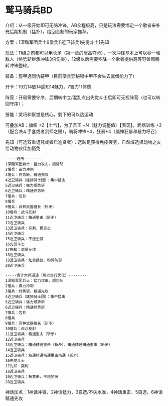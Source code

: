 # 鹫马骑兵BD

介绍：从一级开始即可无脑冲锋，AB全程极高，只是玩法需要绑定一个歌者来补充后期机制（猛扑），给回合制的玩家推荐。

方案：1深黯军团兵士6僧兵11近卫骑兵1先觉斗士1先知

玩法：11级之前都可以用长矛（第一章的居高夺命），一次冲锋基本上可以秒一堆敌人（终势斩继承冲锋3倍伤害），12级以后需要空降一个歌者提供高等野兽图腾转冲锋整轮。

装备：盔甲选同仇链甲（目前僧兵穿秘银中甲不会失去武僧能力了）

开卡：19力14敏14感知14魅力，7智力11体质

阵营：开局需要守序，后期转中立/混乱点出先觉斗士后即可无视阵营（也可以转回守序）；

技能：灵巧和察觉是核心，剩下的可以选运动

可叠加AB：旗帜 +2【士气】，为了吾王 +N（魅力调整值）【表现】，武器训练 +3（配合决斗手套或者剑师之赐），骑将冲锋+4，狂暴+4（凝神狂暴和暴力呼召）

先知（可选双重诅咒或者启迪贤者）：选跛足获得免疫疲劳，自然域选择动物之友给动物伙伴加豁免

```
-----通用--------
1深黯军团兵士：猛力攻击，顺势斩
2僧兵：奋力冲刺
3僧兵：终势斩，精通先攻
4近卫骑兵（雄狮骑士团）：集中猛击
5近卫骑兵：强力顺势斩
6近卫骑兵：精通终势斩
7僧兵：包抄
8僧兵
9僧兵：异种武器擅长（斩矛）
10僧兵：战斗反射
11近卫骑兵：精通重击（斩矛）
12近卫骑兵
13近卫骑兵：突刺，极意击
14近卫骑兵
15近卫骑兵：不屈坐骑
16先觉斗士
17先知：武器专攻
18近卫骑兵
19近卫骑兵：炫目武技，粉碎防御
20近卫骑兵

-----诡计大师道途（可以自行优化）--------
1深黯军团兵士：猛力攻击，顺势斩
2僧兵：奋力冲刺
3僧兵：终势斩，精通先攻
4近卫骑兵（雄狮骑士团）：集中猛击
5近卫骑兵：强力顺势斩
6近卫骑兵：精通终势斩
7僧兵：包抄
8僧兵
9僧兵：异种武器擅长（斩矛）
10僧兵：战斗反射
11近卫骑兵：精通重击（斩矛）
12近卫骑兵
13近卫骑兵：精通精通重击（斩矛），精通精通精通重击（斩矛）
14近卫骑兵
15近卫骑兵：精通精通精通重击精通（斩矛）
16先觉斗士
17先知：突刺
18近卫骑兵
19近卫骑兵：极意击，不屈坐骑
20近卫骑兵
```

神话加点：1神话冲锋，2神话猛力，3自选/不失水准，4神话重击，5自选，6神话精通先攻